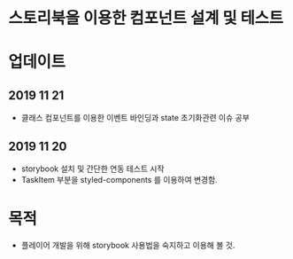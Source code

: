 # 스토리북을 이용한 컴포넌트 설계 및 테스트 



# 업데이트 
## 2019 11 21 
* 클래스 컴포넌트를 이용한 이벤트 바인딩과 state 초기화관련 이슈 공부 

## 2019 11 20 
* storybook 설치 및 간단한 연동 테스트 시작 
* TaskItem 부분을 styled-components 를 이용하여 변경함.


# 목적
* 플레이어 개발을 위해 storybook 사용법을 숙지하고 이용해 볼 것. 

